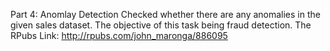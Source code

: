 Part 4: Anomlay Detection
Checked whether there are any anomalies in the given sales dataset. The objective of this task being fraud detection.
The RPubs Link: http://rpubs.com/john_maronga/886095
